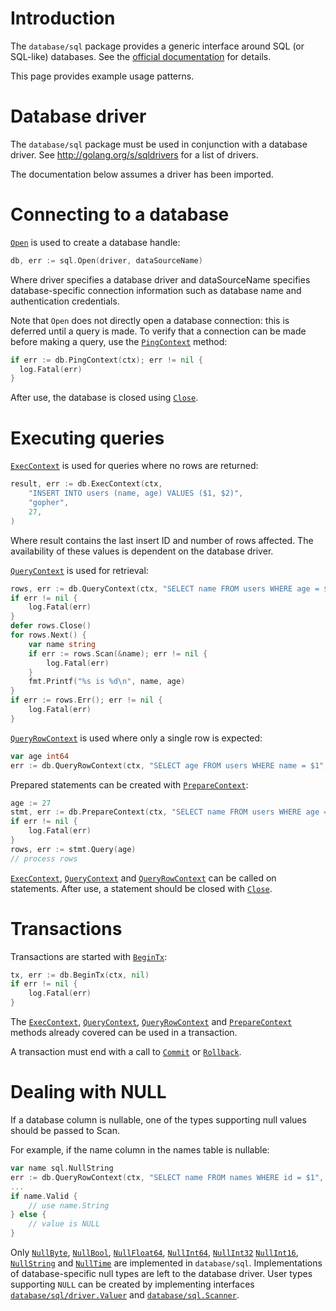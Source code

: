 # Introduction

The `database/sql` package provides a generic interface around SQL (or SQL-like) databases. See the [official documentation](https://golang.org/pkg/database/sql/) for details.

This page provides example usage patterns.

# Database driver

The `database/sql` package must be used in conjunction with a database driver.
See http://golang.org/s/sqldrivers for a list of drivers.

The documentation below assumes a driver has been imported.

# Connecting to a database

[`Open`](https://golang.org/pkg/database/sql/#Open)
 is used to create a database handle:

```go
db, err := sql.Open(driver, dataSourceName)
```

Where driver specifies a database driver and dataSourceName
specifies database-specific connection information
such as database name and authentication credentials.

Note that `Open` does not directly open a database connection: this is deferred
until a query is made. To verify that a connection can be made
before making a query, use the
[`PingContext`](https://golang.org/pkg/database/sql/#DB.PingContext)
method:

```go
if err := db.PingContext(ctx); err != nil {
  log.Fatal(err)
}
```

After use, the database is closed using [`Close`](https://golang.org/pkg/database/sql/#DB.Close).

# Executing queries

[`ExecContext`](https://golang.org/pkg/database/sql/#DB.ExecContext)
is used for queries where no rows are returned:

```go
result, err := db.ExecContext(ctx,
	"INSERT INTO users (name, age) VALUES ($1, $2)",
	"gopher",
	27,
)
```

Where result contains the last insert ID and number of
rows affected. The availability of these values is dependent on
the database driver.

[`QueryContext`](https://golang.org/pkg/database/sql/#DB.QueryContext)
is used for retrieval:

```go
rows, err := db.QueryContext(ctx, "SELECT name FROM users WHERE age = $1", age)
if err != nil {
	log.Fatal(err)
}
defer rows.Close()
for rows.Next() {
	var name string
	if err := rows.Scan(&name); err != nil {
		log.Fatal(err)
	}
	fmt.Printf("%s is %d\n", name, age)
}
if err := rows.Err(); err != nil {
	log.Fatal(err)
}
```

[`QueryRowContext`](https://golang.org/pkg/database/sql/#DB.QueryRowContext)
is used where only a single row is expected:

```go
var age int64
err := db.QueryRowContext(ctx, "SELECT age FROM users WHERE name = $1", name).Scan(&age)
```

Prepared statements can be created with [`PrepareContext`](https://golang.org/pkg/database/sql/#DB.PrepareContext):

```go
age := 27
stmt, err := db.PrepareContext(ctx, "SELECT name FROM users WHERE age = $1")
if err != nil {
	log.Fatal(err)
}
rows, err := stmt.Query(age)
// process rows
```

[`ExecContext`](https://golang.org/pkg/database/sql/#Stmt.ExecContext), [`QueryContext`](https://golang.org/pkg/database/sql/#Stmt.QueryContext) and [`QueryRowContext`](https://golang.org/pkg/database/sql/#Stmt.QueryContext) can be called on statements. After use, a
statement should be closed with [`Close`](https://golang.org/pkg/database/sql/#Stmt.Close).

# Transactions

Transactions are started with [`BeginTx`](https://golang.org/pkg/database/sql/#DB.BeginTx):

```go
tx, err := db.BeginTx(ctx, nil)
if err != nil {
	log.Fatal(err)
}
```

The [`ExecContext`](https://golang.org/pkg/database/sql/#Tx.ExecContext), [`QueryContext`](https://golang.org/pkg/database/sql/#Tx.QueryContext), [`QueryRowContext`](https://golang.org/pkg/database/sql/#Tx.QueryRowContext) and [`PrepareContext`](https://golang.org/pkg/database/sql/#Tx.PrepareContext) methods already covered can be
used in a transaction.

A transaction must end with a call to [`Commit`](https://golang.org/pkg/database/sql/#Tx.Commit) or [`Rollback`](https://golang.org/pkg/database/sql/#Tx.Rollback).

# Dealing with NULL

If a database column is nullable, one of the types supporting null values should be passed to Scan.

For example, if the name column in the names table is nullable:

```go
var name sql.NullString
err := db.QueryRowContext(ctx, "SELECT name FROM names WHERE id = $1", id).Scan(&name)
...
if name.Valid {
	// use name.String
} else {
	// value is NULL
}
```

Only [`NullByte`](https://golang.org/pkg/database/sql/#NullByte), [`NullBool`](https://golang.org/pkg/database/sql/#NullBool), [`NullFloat64`](https://golang.org/pkg/database/sql/#NullFloat64), [`NullInt64`](https://golang.org/pkg/database/sql/#NullInt64), [`NullInt32`](https://golang.org/pkg/database/sql/#NullInt32) [`NullInt16`](https://golang.org/pkg/database/sql/#NullInt16), [`NullString`](https://golang.org/pkg/database/sql/#NullString) and [`NullTime`](https://golang.org/pkg/database/sql/#NullTime) are implemented in
`database/sql`. Implementations of database-specific null types are left
to the database driver. User types supporting `NULL` can be created by implementing interfaces [`database/sql/driver.Valuer`](https://golang.org/pkg/database/sql/driver/#Valuer) and [`database/sql.Scanner`](https://golang.org/pkg/database/sql/#Scanner).